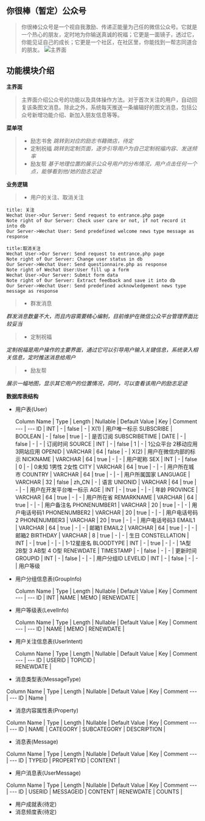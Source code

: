 

**你很棒（暂定）公众号**
--------------

>你很棒公众号是一个视自我激励、传递正能量为己任的微信公众号。它就是一个热心的朋友，定时地为你输送真诚的祝福；它更是一面镜子，透过它，你能见证自己的成长；它更是一个社区，在社区里，你能找到一帮志同道合的朋友。
![主界面](http://www.xiangpipi.com/test/Overview.jpg)


**功能模块介绍**
----------
**主界面**
>主界面介绍公众号的功能以及具体操作方法。对于首次关注的用户，自动回复该条图文消息。除此之外，系统每天推送一条编辑好的图文消息，包括公众号新增功能介绍、新加入朋友信息等等。

**菜单项**

> - 励志书舍
 *跳转到对应的励志书籍微店，待定*
 >- 定制祝福
 *跳转到定制页面，逐步引导用户为自己定制祝福内容、发送频率*
> - 励友帮
 *基于地理位置的展示公众号用户的分布情况，用户点击任何一个点，能够看到他/她的励志足迹*

**业务逻辑**

> - 用户的关注、取消关注
```sequence
title: 关注 
Wechat User->Our Server: Send request to entrance.php page
Note right of Our Server: Check user care or not, if not record it into db
Our Server->Wechat User: Send predefined welcome news type message as response
```
```sequence
title:取消关注
Wechat User->Our Server: Send request to entrance.php page
Note right of Our Server: Change user status in db
Our Server->Wechat User: Send questionnaire.php as response
Note right of Wechat User:User fill up a form
Wechat User->Our Server: Submit form data
Note right of Our Server: Extract feedback and save it into db 
Our Server->Wechat User: Send predefined acknowledgement news type message as response
```
> - 群发消息

*群发消息数量不大，而且内容需要精心编制，目前维护在微信公众平台管理界面比较妥当*
> - 定制祝福

*定制祝福是用户操作的主要界面，通过它可以引导用户输入关键信息，系统录入相关信息，定时推送消息给用户*

> - 励友帮

*展示一幅地图，显示其它用户的位置情况，同时，可以查看该用户的励志足迹*

**数据库表结构**

 - 用户表(User)
 
      Column Name | Type | Length | Nullable | Default Value | Key | Comment
      --- | ---
      ID | INT | - | false | - | X(1) | 用户唯一标示 
      SUBSCRIBE | BOOLEAN | - | false | true | - | 是否订阅
      SUBSCRIBETIME | DATE | - | false | - | - | 订阅时间 
      SOURCE | INT | - | false | 1 | - | 1公众平台 2移动应用 3网站应用
      OPENID | VARCHAR | 64 | false | - | X(2) | 用户在微信内部的标示
      NICKNAME | VARCHAR | 64 | true | - | - | 用户昵称
      SEX | INT | - | false | 0 | - | 0未知 1男性 2女性
      CITY | VARCHAR | 64 | true | - | - | 用户所在城市
      COUNTRY | VARCHAR | 64 | true | - | - | 用户所属国家
      LANGUAGE | VARCHAR | 32 | false | zh_CN | - | 语言
      UNIONID | VARCHAR | 64 | true | - | - | 用户在开发平台唯一标示
      AGE | INT | - | true | - | - | 年龄
      PROVINCE | VARCHAR | 64 | true | - | - | 用户所在省
      REMARKNAME | VARCHAR | 64 | true | - | - | 用户备注名
      PHONENUMBER1 | VARCHAR | 20 | true | - | - | 用户电话号码1
      PHONENUMBER2 | VARCHAR | 20 | true | - | - | 用户电话号码2
      PHONENUMBER3 | VARCHAR | 20 | true | - | - | 用户电话号码3
      EMAIL1 | VARCHAR | 64 | true | - | - | 邮箱1
      EMAIL2 | VARCHAR | 64 | true | - | - | 邮箱2
      BIRTHDAY | VARCHAR | 8 | true | - | - | 生日
      CONSTELLATION | INT | - | true | - | - | 1-12星座名
      BLOODTYPE | INT | - | true | - | - | 1A型 2B型 3 AB型 4 O型
      RENEWDATE | TIMESTAMP | - | false | - | - | 更新时间
      GROUPID | INT | - | false | - | - | 用户分组ID
      LEVELID | INT | - | false | - | - | 用户等级

 - 用户分组信息表(GroupInfo)
 
    Column Name | Type | Length | Nullable | Default Value | Key | Comment
     --- | --- 
     ID | INT | 
     NAME |
     MEMO |
     RENEWDATE |
      
 - 用户等级表(LevelInfo)
 
   Column Name | Type | Length | Nullable | Default Value | Key | Comment
     --- | ---
     ID |
     NAME |
     MEMO |
     RENEWDATE | 
      
 - 用户关注信息表(UserIntent)
  
     Column Name | Type | Length | Nullable | Default Value | Key | Comment
      --- | --- 
      ID |
      USERID |
      TOPICID |           
      RENEWDATE |

 - 消息类型表(MessageType)
 
 Column Name | Type | Length | Nullable | Default Value | Key | Comment
      --- | ---
 ID | 
 Name | 
 

 - 消息内容属性表(Property)

 Column Name | Type | Length | Nullable | Default Value | Key | Comment
    --- | --- 
    ID |
    NAME | 
    CATEGORY | 
    SUBCATEGORY | 
    DESCRIPTION | 
         
 - 消息表(Message)
 
 Column Name | Type | Length | Nullable | Default Value | Key | Comment
    --- | --- 
ID |
TYPEID |
PROPERTYID | 
CONTENT |
 
 - 用户消息表(UserMessage)

 Column Name | Type | Length | Nullable | Default Value | Key | Comment
    --- | --- 
ID |
USERID |
MESSAGEID |
CONTENT |
RENEWDATE |
COUNTS |

 - 用户成就表(待定)
 - 消息频度表(待定) 
